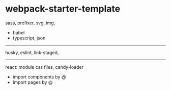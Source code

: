 # webpack-starter-template



sass, 
prefixer, 
svg, 
img, 
+ babel
+ typescript, 
json

------
husky, 
eslint, 
link-staged,

------
react:
module css files, candy-loader

+ import components by @
+ import pages by @
